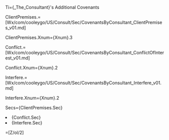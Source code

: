 Ti={_The_Consultant}'s Additional Covenants

ClientPremises.=[Wx/com/cooleygo/US/Consult/Sec/CovenantsByConsultant_ClientPremises_v01.md]

ClientPremises.Xnum={Xnum}.3

Conflict.=[Wx/com/cooleygo/US/Consult/Sec/CovenantsByConsultant_ConflictOfInterest_v01.md]

Conflict.Xnum={Xnum}.2

Interfere.=[Wx/com/cooleygo/US/Consult/Sec/CovenantsByConsultant_Interfere_v01.md]

Interfere.Xnum={Xnum}.2

Secs={ClientPremises.Sec}<li>{Conflict.Sec}<li>{Interfere.Sec}

=[Z/ol/2]
